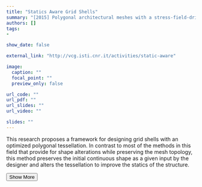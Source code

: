 ```yaml
---
title: "Statics Aware Grid Shells"
summary: "[2015] Polygonal architectural meshes with a stress-field-driven optimizations <p onclick='this.style.display=\"block\"; event.preventDefault();' style='overflow: hidden; display: -webkit-box; -webkit-line-clamp: 3; -webkit-box-orient: vertical;'>This research proposes a framework for designing grid shells with an optimized polygonal tessellation. In contrast to most of the methods in this field that provide for shape alterations while preserving the mesh topology, this method preserves the initial continuous shape as a given input by the designer and alters the tessellation to improve the statics of the structure.</p>"
authors: []
tags: 
- 

show_date: false

external_link: "http://vcg.isti.cnr.it/activities/static-aware"

image:
  caption: ""
  focal_point: ""
  preview_only: false

url_code: ""
url_pdf: ""
url_slides: ""
url_video: ""

slides: ""
---
```

<p>This research proposes a framework for designing grid shells with an optimized polygonal tessellation. In contrast to most of the methods in this field that provide for shape alterations while preserving the mesh topology, this method preserves the initial continuous shape as a given input by the designer and alters the tessellation to improve the statics of the structure.</p>
<button onclick="console.log('a')">Show More</button>

